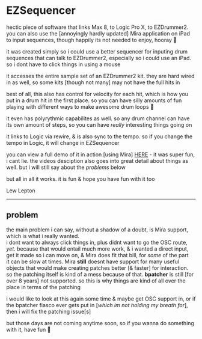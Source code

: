 # EZSequencer

hectic piece of software that links Max 8, to Logic Pro X, to EZDrummer2.<br>
you can also use the [annoyingly hardly updated] Mira application on iPad to input sequences, though happily its not needed to enjoy, hooray 🤘

it was created simply so i could use a better sequencer for inputing drum sequences that can talk to EZDrummer2, especially so i could use an iPad. so i dont have to click things in using a mouse

it accesses the entire sample set of an EZDrummer2 kit. they are hard wired in as well, so some kits [though not many] may not have the full hits in

best of all, this also has control for velocity for each hit, which is how you put in a drum hit in the first place. so you can have silly amounts of fun playing with different ways to make awesome drum loops 🤙

it even has polyrythmic capabilites as well. so any drum channel can have its own amount of steps, so you can have *really* interesting things going on

it links to Logic via rewire, & is also sync to the tempo. so if you change the tempo in Logic, it will change in EZSequencer

you can view a full demo of it in action [using Mira] [HERE](https://pixelfed.social/p/lewlepton/263143750186962944) - it was super fun, i cant lie. the videos desciption also goes into great detail about things as well. but i will still say about the *problems* below

but all in all it works. it is fun & hope you have fun with it too

Lew Lepton

---

## problem

the main problem i can say, without a shadow of a doubt, is Mira support, which is what i really wanted.<br>
i dont want to always click things in, plus didnt want to go the OSC route, *yet*. because that would entail much more work, & i wanted a direct input, get it made so i can move on, & Mira does fit that bill, for *some* of the part<br>
it can be slow at times. Mira **still** doesnt have support for many useful objects that would make creating patches better [& faster] for interaction. so the patching itself is kind of a mess because of that. **bpatcher** is still [for over 8 years] not supported. so this is why things are kind of all over the place in terms of the patching

i would like to look at this again some time & maybe get OSC support in, or if the bpatcher fiasco ever gets put in [*which im not holding my breath for*], then i will fix the patching issue[s]

but those days are not coming anytime soon, so if you wanna do something with it, have fun 🤘